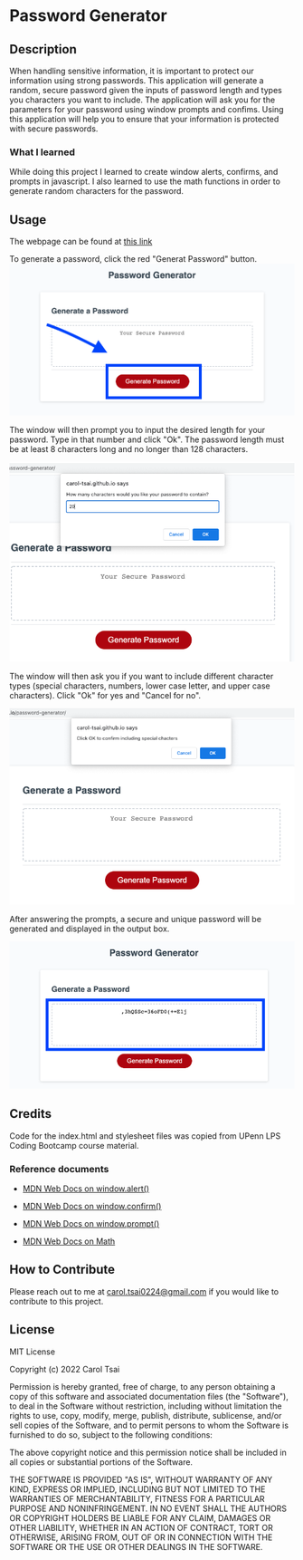 # Password Generator

## Description

When handling sensitive information, it is important to protect our information using strong passwords. This application will generate a random, secure password given the inputs of password length and types you characters you want to include. The application will ask you for the parameters for your password using window prompts and confims. Using this application will help you to ensure that your information is protected with secure passwords.

### What I learned
While doing this project I learned to create window alerts, confirms, and prompts in javascript. I also learned to use the math functions in order to generate random characters for the password.

## Usage

The webpage can be found at [this link](https://carol-tsai.github.io/password-generator/)

To generate a password, click the red "Generat Password" button.
![Screenshot with blue box around red button that says "Generate"](assets/images/button.png)

The window will then prompt you to input the desired length for your password. Type in that number and click "Ok". The password length must be at least 8 characters long and no longer than 128 characters.

![Screenshot with window prompt saying "How many characters would you like your password to contain"](assets/images/length.png)

The window will then ask you if you want to include different character types (special characters, numbers, lower case letter, and upper case characters). Click "Ok" for yes and "Cancel for no".

![Screenshot with window prompt saying "Would you like to include special characters"](assets/images/characters.png)

After answering the prompts, a secure and unique password will be generated and displayed in the output box.

![Screenshot of a password generator with a randomly generated password"](assets/images/output.png)

## Credits

Code for the index.html and stylesheet files was copied from UPenn LPS Coding Bootcamp course material.

### Reference documents

* [MDN Web Docs on window.alert()](https://developer.mozilla.org/en-US/docs/Web/API/Window/alert)

* [MDN Web Docs on window.confirm()](https://developer.mozilla.org/en-US/docs/Web/API/Window/confirm)

* [MDN Web Docs on window.prompt()](https://developer.mozilla.org/en-US/docs/Web/API/Window/prompt)

* [MDN Web Docs on Math](https://developer.mozilla.org/en-US/docs/Web/JavaScript/Reference/Global_Objects/Math)


## How to Contribute
Please reach out to me at carol.tsai0224@gmail.com if you would like to contribute to this project.

## License

MIT License

Copyright (c) 2022 Carol Tsai

Permission is hereby granted, free of charge, to any person obtaining a copy
of this software and associated documentation files (the "Software"), to deal
in the Software without restriction, including without limitation the rights
to use, copy, modify, merge, publish, distribute, sublicense, and/or sell
copies of the Software, and to permit persons to whom the Software is
furnished to do so, subject to the following conditions:

The above copyright notice and this permission notice shall be included in all
copies or substantial portions of the Software.

THE SOFTWARE IS PROVIDED "AS IS", WITHOUT WARRANTY OF ANY KIND, EXPRESS OR
IMPLIED, INCLUDING BUT NOT LIMITED TO THE WARRANTIES OF MERCHANTABILITY,
FITNESS FOR A PARTICULAR PURPOSE AND NONINFRINGEMENT. IN NO EVENT SHALL THE
AUTHORS OR COPYRIGHT HOLDERS BE LIABLE FOR ANY CLAIM, DAMAGES OR OTHER
LIABILITY, WHETHER IN AN ACTION OF CONTRACT, TORT OR OTHERWISE, ARISING FROM,
OUT OF OR IN CONNECTION WITH THE SOFTWARE OR THE USE OR OTHER DEALINGS IN THE
SOFTWARE.
